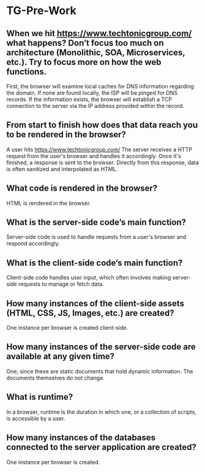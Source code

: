 # TG-Pre-Work

## When we hit https://www.techtonicgroup.com/ what happens? Don’t focus too much on architecture (Monolithic, SOA, Microservices, etc.). Try to focus more on how the web functions.

First, the browser will examine local caches for DNS information regarding the domain. If none are found locally,
the ISP will be pinged for DNS records. If the information exists, the browser will establish a TCP connection to the server via the IP address provided within the record.

## From start to finish how does that data reach you to be rendered in the browser?

A user hits https://www.techtonicgroup.com/
The server receives a HTTP request from the user's browser and handles it accordingly. Once it's finished, a response is sent to the browser. Directly from this response, data is often sanitized and interpolated as HTML.

## What code is rendered in the browser?

HTML is rendered in the browser.

## What is the server-side code’s main function?

Server-side code is used to handle requests from a user's browser and respond accordingly.

## What is the client-side code’s main function?

Client-side code handles user input, which often involves making server-side requests to manage or fetch data.

## How many instances of the client-side assets (HTML, CSS, JS, Images, etc.) are created?

One instance per browser is created client-side.

## How many instances of the server-side code are available at any given time?

One, since these are static documents that hold dynamic information. The documents themselves do not change.

## What is runtime?

In a browser, runtime is the duration in which one, or a collection of scripts, is accessible by a user.

## How many instances of the databases connected to the server application are created?

One instance per browser is created.
